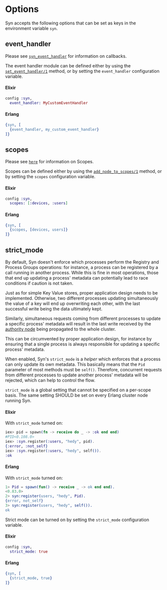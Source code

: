 # Options
Syn accepts the following options that can be set as keys in the environment variable `syn`.

## event_handler
Please see [`syn_event_handler`](syn_event_handler.html) for information on callbacks.

The event handler module can be defined either by using the [`set_event_handler/1`](syn.html#set_event_handler/1) method, or
by setting the `event_handler` configuration variable.

#### Elixir

```elixir
config :syn,
  event_handler: MyCustomEventHandler
```

#### Erlang

```erlang
{syn, [
  {event_handler, my_custom_event_handler}
]}
```

## scopes
Please see [`here`](syn.html) for information on Scopes.

Scopes can be defined either by using the [`add_node_to_scopes/1`](syn.html#add_node_to_scopes/1) method, or
by setting the `scopes` configuration variable.

#### Elixir

```elixir
config :syn,
  scopes: [:devices, :users]
```

#### Erlang

```erlang
{syn, [
  {scopes, [devices, users]}
]}
```

## strict_mode
By default, Syn doesn't enforce which processes perform the Registry and Process Groups operations:
for instance, a process can be registered by a call running in another process.
While this is fine in most operations, those that end up updating a process' metadata can potentially
lead to race conditions if caution is not taken.

Just as for simple Key Value stores, proper application design needs to be implemented.
Otherwise, two different processes updating simultaneously the value of a key will end up overwriting each other,
with the last successful write being the data ultimately kept.

Similarly, simultaneous requests coming from different processes to update a specific process' metadata will
result in the last write received by the  [authority node](internals.html#node-authority) being propagated
to the whole cluster.

This can be circumvented by proper application design, for instance by ensuring that a single process
is always responsible for updating a specific process' metadata.

When enabled, Syn's `strict_mode` is a _helper_ which enforces that a process can only update its own metadata.
This basically means that the `Pid` parameter of most methods must be `self()`. Therefore, concurrent requests from
different processes to update another process' metadata will be rejected, which can help to control the flow.

`strict_mode` is a global setting that cannot be specified on a per-scope basis. The same setting SHOULD be set
on every Erlang cluster node running Syn.

#### Elixir
With `strict_mode` turned on:

```elixir
iex> pid = spawn(fn -> receive do _ -> :ok end end)
#PID<0.108.0>
iex> :syn.register(:users, "hedy", pid).
{:error, :not_self}
iex> :syn.register(:users, "hedy", self()).
:ok
```

#### Erlang
With `strict_mode` turned on:

```erlang
1> Pid = spawn(fun() -> receive _ -> ok end end).
<0.83.0>
2> syn:register(users, "hedy", Pid).
{error, not_self}
3> syn:register(users, "hedy", self()).
ok
```

Strict mode can be turned on by setting the `strict_mode` configuration variable.

#### Elixir
```elixir
config :syn,
  strict_mode: true
```

#### Erlang
```erlang
{syn, [
  {strict_mode, true}
]}
```

